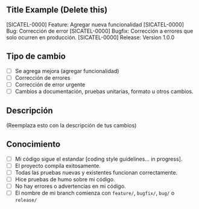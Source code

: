 ## Title Example (Delete this)
[SICATEL-0000] Feature: Agregar nueva funcionalidad
[SICATEL-0000] Bug: Corrección de error
[SICATEL-0000] Bugfix: Corrección a errores que solo ocurren en producción.
[SICATEL-0000] Release: Version 1.0.0

## Tipo de cambio

- [ ] Se agrega mejora (agregar funcionalidad)
- [ ] Corrección de errores
- [ ] Corrección de error urgente
- [ ] Cambios a documentación, pruebas unitarias, formato u otros cambios.

## Descripción

(Reemplaza esto con la descripción de tus cambios)

## Conocimiento

- [ ] Mi código sigue el estandar [coding style guidelines... in progress].
- [ ] El proyecto compila exitosamente.
- [ ] Todas las pruebas nuevas y existentes funcionan correctamente.
- [ ] Hice pruebas de humo sobre mi código.
- [ ] No hay errores o advertencias en mi código.
- [ ] El nombre de mi branch comienza con `feature/`, `bugfix/`, `bug/` o `release/` 